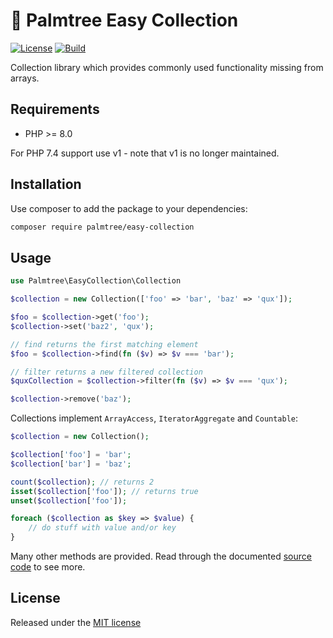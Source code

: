 # :palm_tree: Palmtree Easy Collection

[![License](https://img.shields.io/github/license/palmtreephp/easy-collection)](LICENSE)
[![Build](https://img.shields.io/github/workflow/status/palmtreephp/easy-collection/Build.svg)](https://github.com/palmtreephp/easy-collection/actions/workflows/build.yml)

Collection library which provides commonly used functionality missing from arrays.

## Requirements
* PHP >= 8.0

For PHP 7.4 support use v1 - note that v1 is no longer maintained.

## Installation

Use composer to add the package to your dependencies:
```bash
composer require palmtree/easy-collection
```

## Usage

```php
use Palmtree\EasyCollection\Collection

$collection = new Collection(['foo' => 'bar', 'baz' => 'qux']);

$foo = $collection->get('foo');
$collection->set('baz2', 'qux');

// find returns the first matching element
$foo = $collection->find(fn ($v) => $v === 'bar');

// filter returns a new filtered collection
$quxCollection = $collection->filter(fn ($v) => $v === 'qux');

$collection->remove('baz');
```

Collections implement `ArrayAccess`, `IteratorAggregate` and `Countable`:

```php
$collection = new Collection();

$collection['foo'] = 'bar';
$collection['bar'] = 'baz';

count($collection); // returns 2
isset($collection['foo']); // returns true
unset($collection['foo']);

foreach ($collection as $key => $value) {
    // do stuff with value and/or key
}
```

Many other methods are provided. Read through the documented [source code](src/Collection.php) to see more.

## License

Released under the [MIT license](LICENSE)
